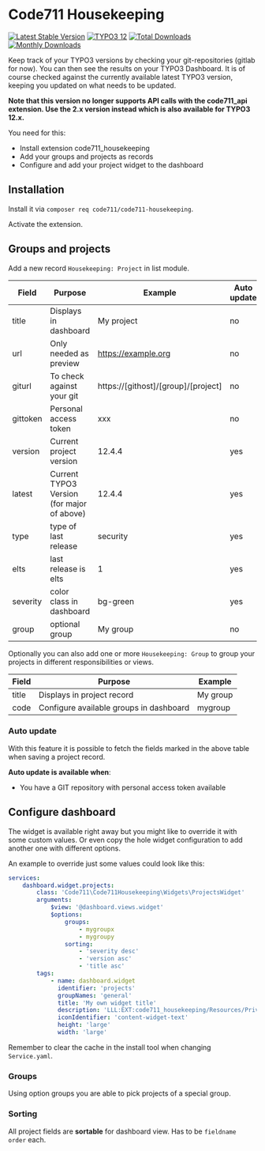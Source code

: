 # Code711 Housekeeping

[![Latest Stable Version](https://poser.pugx.org/code711/code711-housekeeping/v/stable.svg)](https://extensions.typo3.org/extension/code711_housekeeping/)
[![TYPO3 12](https://img.shields.io/badge/TYPO3-12-orange.svg)](https://get.typo3.org/version/12)
[![Total Downloads](https://poser.pugx.org/code711/code711-housekeeping/d/total.svg)](https://packagist.org/packages/code711/code711-housekeeping)
[![Monthly Downloads](https://poser.pugx.org/code711/code711-housekeeping/d/monthly)](https://packagist.org/packages/code711/code711-housekeeping)

Keep track of your TYPO3 versions by checking your git-repositories (gitlab for now). You can then see the results on your TYPO3 Dashboard. It is of course checked against the currently available latest TYPO3 version, keeping you updated on what needs to be updated.

**Note that this version no longer supports API calls with the code711_api extension. Use the 2.x version instead which 
is also available for TYPO3 12.x.**

You need for this:

* Install extension code711_housekeeping
* Add your groups and projects as records
* Configure and add your project widget to the dashboard

## Installation

Install it via `composer req code711/code711-housekeeping`.

Activate the extension.

## Groups and projects

Add a new record `Housekeeping: Project` in list module.

|  Field | Purpose                                    | Example             | Auto update |
|---|--------------------------------------------|---------------------|-------------|
|  title | Displays in dashboard                      | My project          | no          |
| url  | Only needed as preview                     | https://example.org | no          |
| giturl | To check against your git | https://[githost]/[group]/[project] | no |
| gittoken | Personal access token | xxx | no |
| version  | Current project version                    | 12.4.4             | yes         |
| latest | Current TYPO3 Version (for major of above) | 12.4.4             | yes         |
| type | type of last release                       | security            | yes         |
| elts | last release is elts                       | 1                   | yes         |
| severity | color class in dashboard                   | bg-green            | yes  |
| group | optional group                             | My group            | no |

Optionally you can also add one or more `Housekeeping: Group` to group your projects in different responsibilities or views.

| Field | Purpose                                 | Example  |
|-------|-----------------------------------------|----------|
| title | Displays in project record              | My group |
| code  | Configure available groups in dashboard | mygroup  |

### Auto update

With this feature it is possible to fetch the fields marked in the above table when saving a project record.

**Auto update is available when**:
* You have a GIT repository with personal access token available

## Configure dashboard

The widget is available right away but you might like to override it with some custom values.
Or even copy the hole widget configuration to add another one with different options.

An example to override just some values could look like this:

````yml
services:
    dashboard.widget.projects:
        class: 'Code711\Code711Housekeeping\Widgets\ProjectsWidget'
        arguments:
            $view: '@dashboard.views.widget'
            $options:
                groups:
                    - mygroupx
                    - mygroupy
                sorting:
                    - 'severity desc'
                    - 'version asc'
                    - 'title asc'
        tags:
            - name: dashboard.widget
              identifier: 'projects'
              groupNames: 'general'
              title: 'My own widget title'
              description: 'LLL:EXT:code711_housekeeping/Resources/Private/Language/locallang.xlf:widgets.projects.description'
              iconIdentifier: 'content-widget-text'
              height: 'large'
              width: 'large'
````
Remember to clear the cache in the install tool when changing `Service.yaml`.

### Groups
Using option groups you are able to pick projects of a special group.

### Sorting
All project fields are **sortable** for dashboard view. Has to be `fieldname order` each.
